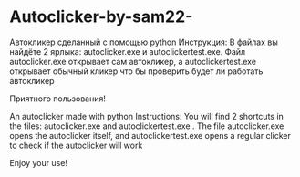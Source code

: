 # Autoclicker-by-sam22-


Автокликер сделанный с помощью python
Инструкция:
В файлах вы найдёте 2 ярлыка: autoclicker.exe и autoclickertest.exe. Файл autoclicker.exe открывает сам автокликер, а autoclickertest.exe открывает обычный кликер что бы проверить будет ли работать автокликер

Приятного пользования!



An autoclicker made with python
Instructions:
You will find 2 shortcuts in the files: autoclicker.exe and autoclickertest.exe . The file autoclicker.exe opens the autoclicker itself, and autoclickertest.exe opens a regular clicker to check if the autoclicker will work

Enjoy your use!
